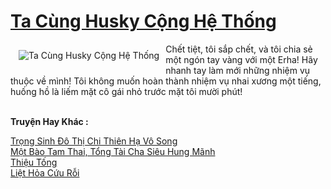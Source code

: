 <a href="https://truyenwiki.net/ta-cung-husky-cong-he-thong.35179/" title="Ta Cùng Husky Cộng Hệ Thống"><h1>Ta Cùng Husky Cộng Hệ Thống</h1></a><div style="display:table"><img align="right" style="float: left; padding: 10px;" src="https://truyenwiki.net/a/img/str/src/35179.jpg" alt="Ta Cùng Husky Cộng Hệ Thống">Chết tiệt, tôi sắp chết, và tôi chia sẻ một ngón tay vàng với một Erha! Hãy nhanh tay làm mới những nhiệm vụ thuộc về mình! Tôi không muốn hoàn thành nhiệm vụ nhai xương một tiếng, huống hồ là liếm mặt cô gái nhỏ trước mặt tôi mười phút!</div><p><br><b>Truyện Hay Khác :</b></p><a href="https://truyenwiki.net/trong-sinh-do-thi-chi-thien-ha-vo-song.35020/" alt="Trọng Sinh Đô Thị Chi Thiên Hạ Vô Song">Trọng Sinh Đô Thị Chi Thiên Hạ Vô Song</a><br/><a href="https://github.com/nownovels/topcv/tree/master/truyenhay/36169" alt="Một Bào Tam Thai, Tổng Tài Cha Siêu Hung Mãnh">Một Bào Tam Thai, Tổng Tài Cha Siêu Hung Mãnh</a><br/><a href="https://github.com/nownovels/topcv/tree/master/truyenhay/36211" alt="Thiệu Tống">Thiệu Tống</a><br/><a href="https://sangtacviet.wordpress.com/2020/10/22/liet-hoa-cuu-roi/" alt="Liệt Hỏa Cứu Rỗi">Liệt Hỏa Cứu Rỗi</a><br/>